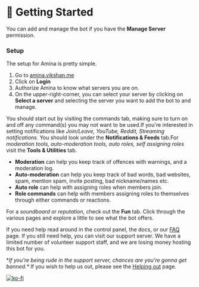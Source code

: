 # 🚀 Getting Started

You can add and manage the bot if you have the **Manage Server** permission.

### Setup <a href="#setup" id="setup"></a>

The setup for Amina is pretty simple.

1. Go to [amina.vikshan.me​](https://amina.vikshan.me)
2. Click on **Login**
3. Authorize Amina to know what servers you are on.
4. On the upper-right-corner, you can select your server by clicking on **Select a server** and selecting the server you want to add the bot to and manage.

You should start out by visiting the commands tab, making sure to turn on and off any command(s) you may not want to be used.If you're interested in setting notifications like _Join/Leave, YouTube, Reddit, Streaming notifications._ You should look under the **Notifications & Feeds** tab.For _moderation tools, auto-moderation tools, auto roles, self assigning roles_ visit the **Tools & Utilities** tab.

* **Moderation** can help you keep track of offences with warnings, and a moderation log.
* **Auto-moderation** can help you keep track of bad words, bad websites, spam, mention spam, invite posting, bad nickname/names etc.
* **Auto role** can help with assigning roles when members join.
* **Role commands** can help with members assigning roles to themselves through either commands or reactions.

For a _soundboard or reputation_, check out the **Fun** tab. Click through the various pages and explore a little to see what the bot offers.&#x20;

If you need help read around in the control panel, the docs, or our [FAQ ](../others/faq.md)page. If you still need help, you can visit our support server. We have a limited number of volunteer support staff, and we are losing money hosting this bot for you.&#x20;

\*_If you're being rude in the support server, chances are you're gonna get banned.\*_ If you wish to help us out, please see the [Helping out](about/helping-out.md) page.

[![ko-fi](https://ko-fi.com/img/githubbutton\_sm.svg)](https://ko-fi.com/vikshan)
